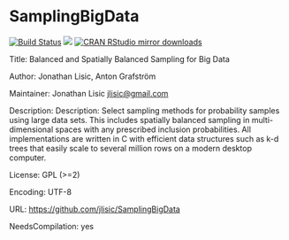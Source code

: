 # SamplingBigData  
[![Build Status](https://travis-ci.org/jlisic/SamplingBigData.svg?branch=master)](https://travis-ci.org/jlisic/SamplingBigData)
[![](http://www.r-pkg.org/badges/version/SamplingBigData)](http://www.r-pkg.org/pkg/SamplingBigData)
[![CRAN RStudio mirror downloads](http://cranlogs.r-pkg.org/badges/SamplingBigData)](http://www.r-pkg.org/pkg/SamplingBigData)


Title: Balanced and Spatially Balanced Sampling for Big Data

Author: Jonathan Lisic, Anton Grafström

Maintainer: Jonathan Lisic <jlisic@gmail.com>

Description: 
Description: Select sampling methods for probability samples using large data sets.  This includes spatially balanced sampling in multi-dimensional spaces with any prescribed inclusion probabilities. All implementations are written in C with efficient data structures such as k-d trees that easily scale to several million rows on a modern desktop computer. 

License: GPL (>=2)

Encoding: UTF-8

URL: https://github.com/jlisic/SamplingBigData

NeedsCompilation: yes

